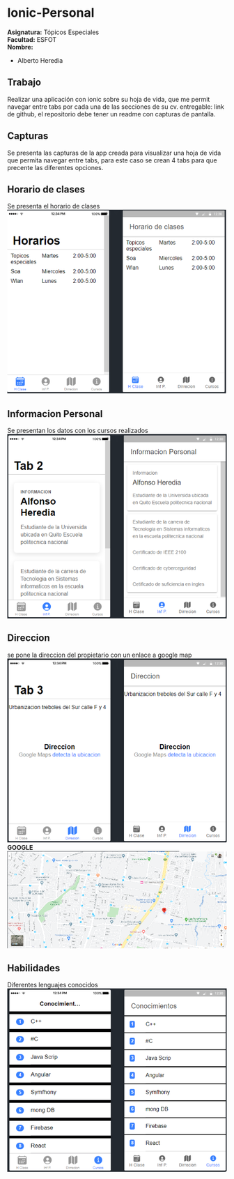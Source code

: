 # Ionic-Personal
**Asignatura:** Tópicos Especiales\
**Facultad:** ESFOT\
**Nombre:**
* Alberto Heredia

## Trabajo
Realizar una aplicación con ionic sobre su hoja de vida, que me permit navegar entre tabs por cada una de las secciones de su cv. entregable: link de github, el repositorio debe tener un readme con capturas de pantalla.

## Capturas
Se presenta las capturas de la app creada para visualizar una hoja de vida que permita navegar entre tabs, para este caso se crean 4 tabs para que precente las diferentes opciones.
## Horario de clases
Se presenta el horario de clases
![horario](https://github.com/Aheredia05/Ionic-Personal/blob/master/Img/1.png)

## Informacion Personal
Se presentan los datos con los cursos realizados
![infp](https://github.com/Aheredia05/Ionic-Personal/blob/master/Img/2.png)

## Direccion
se pone la direccion del propietario con un enlace a google map
![reglas](https://github.com/Aheredia05/Ionic-Personal/blob/master/Img/3.png)
**GOOGLE**
![reglas](https://github.com/Aheredia05/Ionic-Personal/blob/master/Img/4.png)

## Habilidades
Diferentes lenguajes conocidos
![reglas](https://github.com/Aheredia05/Ionic-Personal/blob/master/Img/5.png)
